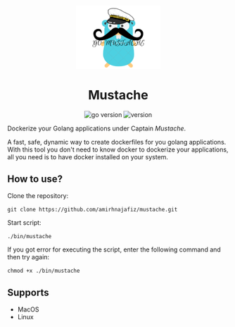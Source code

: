 <p align="center">
    <img src=".github/readme/logo.png" width="192" alt="logo" />
</p>

<h1 align="center">
    Mustache
</h1>

<p align="center">
    <img src="https://img.shields.io/badge/Docker-3.9-66ADD8?style=for-the-badge&logo=docker" alt="go version" />
    <img src="https://img.shields.io/badge/Version-1.0.0-informational?style=for-the-badge&logo=none" alt="version" />
</p>

Dockerize your Golang applications under Captain *Mustache*.

A fast, safe, dynamic way to create dockerfiles for you golang applications.<br />
With this tool you don't need to know docker to dockerize your applications, all you need is to have docker installed
on your system.

## How to use?
Clone the repository:
```shell
git clone https://github.com/amirhnajafiz/mustache.git
```

Start script:
```shell
./bin/mustache
```

If you got error for executing the script, enter the following command and then try again:
```shell
chmod +x ./bin/mustache
```

## Supports
- MacOS
- Linux
